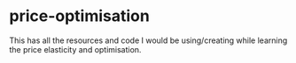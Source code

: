 # price-optimisation
This has all the resources and code I would be using/creating while learning the price elasticity and optimisation.
